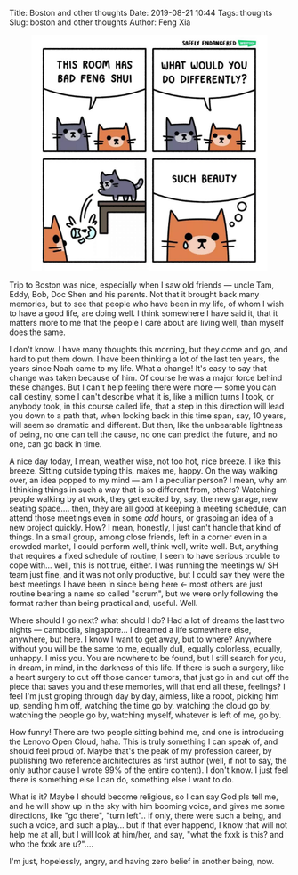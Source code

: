 Title: Boston and other thoughts
Date: 2019-08-21 10:44
Tags: thoughts
Slug: boston and other thoughts
Author: Feng Xia

<figure class="col l8 m8 s12">
  <img src="/images/such%20a%20beauty.jpg"/>
</figure>

Trip to Boston was nice, especially when I saw old friends &mdash;
uncle Tam, Eddy, Bob, Doc Shen and his parents. Not that it brought
back many memories, but to see that people who have been in my life,
of whom I wish to have a good life, are doing well. I think somewhere
I have said it, that it matters more to me that the people I care
about are living well, than myself does the same. 

I don't know. I have many thoughts this morning, but they come and go,
and hard to put them down. I have been thinking a lot of the last ten
years, the years since Noah came to my life. What a change! It's easy
to say that change was taken because of him. Of course he was a major
force behind these changes. But I can't help feeling there were more
&mdash; some you can call destiny, some I can't describe what it is,
like a million turns I took, or anybody took, in this course called
life, that a step in this direction will lead you down to a path that,
when looking back in this time span, say, 10 years, will seem so
dramatic and different. But then, like the unbearable lightness of
being, no one can tell the cause, no one can predict the future, and
no one, can go back in time.

A nice day today, I mean, weather wise, not too hot, nice breeze. I
like this breeze. Sitting outside typing this, makes me, happy. On the
way walking over, an idea popped to my mind &mdash; am I a peculiar
person? I mean, why am I thinking things in such a way that is so
different from, others? Watching people walking by at work, they get
excited by, say, the new garage, new seating space.... then, they are
all good at keeping a meeting schedule, can attend those meetings even
in some _odd_ hours, or grasping an idea of a new project
quickly. How? I mean, honestly, I just can't handle that kind of
things. In a small group, among close friends, left in a corner even
in a crowded market, I could perform well, think well, write
well. But, anything that requires a fixed schedule of routine, I seem
to have serious trouble to cope with... well, this is not true,
either. I was running the meetings w/ SH team just fine, and it was
not only productive, but I could say they were the best meetings I
have been in since being here &larr; most others are just routine
bearing a name so called "scrum", but we were only following the
format rather than being practical and, useful. Well.

Where should I go next? what should I do? Had a lot of dreams the last
two nights &mdash; cambodia, singapore... I dreamed a life somewhere
else, anywhere, but here. I know I want to get away, but to where?
Anywhere without you will be the same to me, equally dull, equally
colorless, equally, unhappy. I miss you. You are nowhere to be found,
but I still search for you, in dream, in mind, in the darkness of this
life. If there is such a surgery, like a heart surgery to cut off
those cancer tumors, that just go in and cut off the piece that saves
you and these memories, will that end all these, feelings? I feel I'm
just groping through day by day, aimless, like a robot, picking him
up, sending him off, watching the time go by, watching the cloud go
by, watching the people go by, watching myself, whatever is left of
me, go by.

How funny! There are two people sitting behind me, and one is
introducing the Lenovo Open Cloud, haha. This is truly something I can
speak of, and should feel proud of. Maybe that's the peak of my
profession career, by publishing two reference architectures as first
author (well, if not to say, the only author cause I wrote 99% of the
entire content). I don't know. I just feel there is something else I
can do, something else I want to do.

What is it? Maybe I should become religious, so I can say God pls tell
me, and he will show up in the sky with him booming voice, and gives
me some directions, like "go there", "turn left".. if only, there were
such a being, and such a voice, and such a play... but if that ever
happend, I know that will not help me at all, but I will look at
him/her, and say, "what the fxxk is this? and who the fxxk are u?"....

I'm just, hopelessly, angry, and having zero belief in another being, now.


